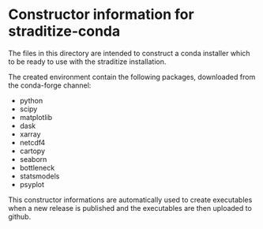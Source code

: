 Constructor information for straditize-conda
============================================

The files in this directory are intended to construct a conda installer which
to be ready to use with the straditize installation.

The created environment contain the following packages, downloaded from the
conda-forge channel:

- python
- scipy
- matplotlib
- dask
- xarray
- netcdf4
- cartopy
- seaborn
- bottleneck
- statsmodels
- psyplot

This constructor informations are automatically used to create executables when
a new release is published and the executables are then uploaded to github.
